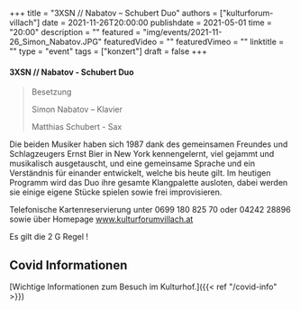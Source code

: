 +++
title = "3XSN // Nabatov – Schubert Duo"
authors = ["kulturforum-villach"]
date = 2021-11-26T20:00:00
publishdate = 2021-05-01
time = "20:00"
description = ""
featured = "img/events/2021-11-26_Simon_Nabatov.JPG"
featuredVideo = ""
featuredVimeo = ""
linktitle = ""
type = "event"
tags = ["konzert"]
draft = false
+++

#### 3XSN // Nabatov - Schubert Duo

>Besetzung
>
>Simon Nabatov – Klavier
>
>Matthias Schubert - Sax
 
Die beiden Musiker haben sich 1987 dank des gemeinsamen Freundes und Schlagzeugers Ernst Bier in New York kennengelernt, viel gejammt und musikalisch ausgetauscht, und eine gemeinsame Sprache und ein Verständnis für einander entwickelt, welche bis heute gilt.
Im heutigen Programm wird das Duo ihre gesamte Klangpalette ausloten, dabei werden sie einige eigene Stücke spielen sowie frei improvisieren.

 
Telefonische Kartenreservierung unter 0699 180 825 70 oder 04242 28896  sowie über Homepage www.kulturforumvillach.at                             

Es gilt die 2 G Regel !


## Covid Informationen

[Wichtige Informationen zum Besuch im Kulturhof.]({{< ref "/covid-info" >}})
